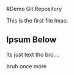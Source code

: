 #Demo Git Repository

This is the first file lmao.

## Ipsum Below

Its just text tho bro....


bruh once more